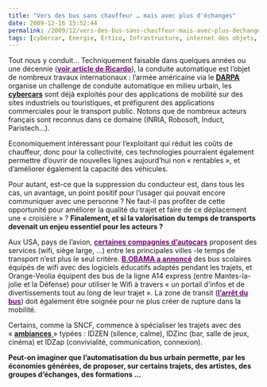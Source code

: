 ```yaml
---
title: "Vers des bus sans chauffeur … mais avec plus d'échanges"
date: 2009-12-16 15:52:44
permalink: /2009/12/vers-des-bus-sans-chauffeur-mais-avec-plus-dechanges.html
tags: [cybercar, Energie, Ertico, Infrastructure, internet des objets, philanthropie, Service de mobilité, TIC, Véhicule]
---
```


<p class="MsoNormal"><span>Tout nous y conduit… Techniquement faisable dans quelques années ou une décennie (<strong><span style="text-decoration: underline"><a href="http://www.ricardo.com/News--Media/Press-releases/News-releases1/2009/Cars-that-drive-themselves-can-become-reality-within-ten-years/"><font color="#800080">voir article de Ricardo</font></a></span></strong>), la conduite automatique est l’objet de nombreux travaux internationaux : l’armée américaine via le <strong><span style="text-decoration: underline"><a href="http://www.darpa.mil/GRANDCHALLENGE/">DARPA<span style="font-weight: normal"> </span></a></span></strong>organise un challenge de conduite automatique en milieu urbain, les <strong><span style="text-decoration: underline"><a href="http://www.usinenouvelle.com/article/les-cybercars-les-transports-en-commun-de-demain.N117495">cybercars</a></span></strong> sont déjà exploités pour des applications de mobilité sur des sites industriels ou touristiques, et préfigurent des applications commerciales pour le transport public. Notons que de nombreux acteurs français sont reconnus dans ce domaine (INRIA, Robosoft, Induct, Paristech…).</span></p> <p class="MsoNormal"><span></span></p> <p class="MsoNormal"><span>Economiquement intéressant pour l’exploitant qui réduit les coûts de chauffeur, donc pour la collectivité, ces technologies pourraient également permettre d’ouvrir de nouvelles lignes aujourd’hui non « rentables », et d’améliorer également la capacité des véhicules.</span></p> <p class="MsoNormal"><span></span></p> <p class="MsoNormal"><span>Pour autant, est-ce que la suppression du conducteur est, dans tous les cas, un avantage, un point positif pour l’usager qui pouvait encore communiquer avec une personne ? Ne faut-il pas profiter de cette opportunité pour améliorer la qualité du trajet et faire de ce déplacement une « croisière » ? <strong>Finalement, et si la valorisation du temps de transports devenait un enjeu essentiel pour les acteurs ?</strong></span></p> <p class="MsoNormal"><span></span></p> <p class="MsoNormal"><span></span></p>   <!--more-->  <p class="MsoNormal"><span>Aux USA, pays de l’avion, <strong><span style="text-decoration: underline"><a href="http://www.megabus.com/us/"><font color="#800080">certaines compagnies d’autocars</font></a></span></strong> proposent des services (wifi, siège large, …) entre les principales villes -le temps de transport n’est plus le seul critère. <strong><span style="text-decoration: underline"><a href="http://www.silicon.fr/fr/news/2009/12/30/barack_obama_promet_des_bus_en_wifi"><font color="#800080">B.OBAMA a annoncé</font></a></span></strong> des bus scolaires équipés de wifi avec des logiciels éducatifs adaptés pendant les trajets, et Orange-Veolia équipent des bus de la ligne A14 express (entre Mantes-la-jolie et la Défense) pour utiliser le Wifi à travers « un portail d’infos et de divertissements tout au long de leur trajet ». La zone de transit (<strong><span style="text-decoration: underline"><a href="http://www.tomsguide.com/us/Wi-Fi-Bus-Stop-San-Francisco,news-4460.html"><font color="#800080">l’arrêt du bus</font></a></span></strong>) doit également être soignée pour ne plus créer de rupture dans la mobilité.</span></p> <p class="MsoNormal"><span></span></p> <p class="MsoNormal"><span>Certains, comme la SNCF, commence à spécialiser les trajets avec des « <strong><span style="text-decoration: underline"><a href="http://train-idtgv.voyages-sncf.com/idzen-idzap?rfrr=homeIdtgv_body_iDZen,%20iDZap,%20iDZinc%20:%20decouvrez%20les%20amb">ambiances<span style="font-weight: normal"> </span></a></span></strong>» typées : IDZEN (silence, calme), IDZinc (bar, salle de jeux, cinéma) et IDZap (convivialité, communication, connexion). </span></p> <p class="MsoNormal"><span></span></p> <p class="MsoNormal"><strong><span>Peut-on imaginer que l’automatisation du bus urbain permette, par les économies générées, de proposer, sur certains trajets, des artistes, des groupes d’échanges, des formations …</span></strong></p>
